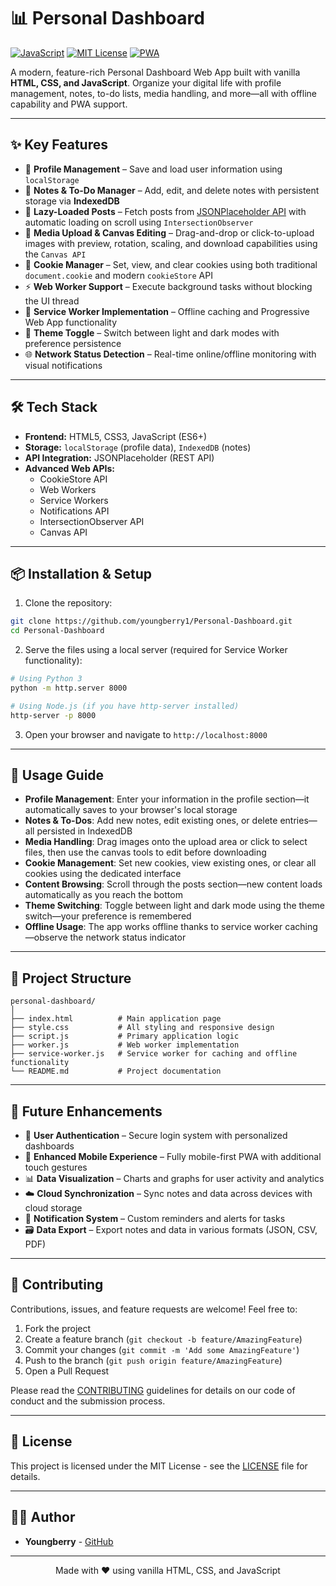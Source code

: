 # 📊 Personal Dashboard

[![JavaScript](https://img.shields.io/badge/JavaScript-yellow?style=for-the-badge&logo=javascript&logoColor=black)](https://developer.mozilla.org/en-US/docs/Web/JavaScript)
[![MIT License](https://img.shields.io/badge/MIT-black?style=for-the-badge)](LICENSE)
[![PWA](https://img.shields.io/badge/PWA-blue?style=for-the-badge)](https://web.dev/progressive-web-apps/)

A modern, feature-rich Personal Dashboard Web App built with vanilla **HTML, CSS, and JavaScript**. Organize your digital life with profile management, notes, to-do lists, media handling, and more—all with offline capability and PWA support.

---

## ✨ Key Features

- 👤 **Profile Management** – Save and load user information using `localStorage`
- 📝 **Notes & To-Do Manager** – Add, edit, and delete notes with persistent storage via **IndexedDB**
- 📜 **Lazy-Loaded Posts** – Fetch posts from [JSONPlaceholder API](https://jsonplaceholder.typicode.com/) with automatic loading on scroll using `IntersectionObserver`
- 📂 **Media Upload & Canvas Editing** – Drag-and-drop or click-to-upload images with preview, rotation, scaling, and download capabilities using the `Canvas API`
- 🍪 **Cookie Manager** – Set, view, and clear cookies using both traditional `document.cookie` and modern `cookieStore` API
- ⚡ **Web Worker Support** – Execute background tasks without blocking the UI thread
- 🔄 **Service Worker Implementation** – Offline caching and Progressive Web App functionality
- 🎨 **Theme Toggle** – Switch between light and dark modes with preference persistence
- 🌐 **Network Status Detection** – Real-time online/offline monitoring with visual notifications

---

## 🛠️ Tech Stack

- **Frontend:** HTML5, CSS3, JavaScript (ES6+)
- **Storage:** `localStorage` (profile data), `IndexedDB` (notes)
- **API Integration:** JSONPlaceholder (REST API)
- **Advanced Web APIs:**
  - CookieStore API
  - Web Workers
  - Service Workers
  - Notifications API
  - IntersectionObserver API
  - Canvas API

---

## 📦 Installation & Setup

1. Clone the repository:

```bash
git clone https://github.com/youngberry1/Personal-Dashboard.git
cd Personal-Dashboard
```

2. Serve the files using a local server (required for Service Worker functionality):

```bash
# Using Python 3
python -m http.server 8000

# Using Node.js (if you have http-server installed)
http-server -p 8000
```

3. Open your browser and navigate to `http://localhost:8000`

---

## 🚀 Usage Guide

- **Profile Management**: Enter your information in the profile section—it automatically saves to your browser's local storage
- **Notes & To-Dos**: Add new notes, edit existing ones, or delete entries—all persisted in IndexedDB
- **Media Handling**: Drag images onto the upload area or click to select files, then use the canvas tools to edit before downloading
- **Cookie Management**: Set new cookies, view existing ones, or clear all cookies using the dedicated interface
- **Content Browsing**: Scroll through the posts section—new content loads automatically as you reach the bottom
- **Theme Switching**: Toggle between light and dark mode using the theme switch—your preference is remembered
- **Offline Usage**: The app works offline thanks to service worker caching—observe the network status indicator

---

## 📁 Project Structure

```
personal-dashboard/
│
├── index.html          # Main application page
├── style.css           # All styling and responsive design
├── script.js           # Primary application logic
├── worker.js           # Web worker implementation
├── service-worker.js   # Service worker for caching and offline functionality
└── README.md           # Project documentation
```

---

## 🔮 Future Enhancements

- 🔐 **User Authentication** – Secure login system with personalized dashboards
- 📱 **Enhanced Mobile Experience** – Fully mobile-first PWA with additional touch gestures
- 📊 **Data Visualization** – Charts and graphs for user activity and analytics
- ☁️ **Cloud Synchronization** – Sync notes and data across devices with cloud storage
- 🔔 **Notification System** – Custom reminders and alerts for tasks
- 🗃️ **Data Export** – Export notes and data in various formats (JSON, CSV, PDF)

---

## 🤝 Contributing

Contributions, issues, and feature requests are welcome! Feel free to:

1. Fork the project
2. Create a feature branch (`git checkout -b feature/AmazingFeature`)
3. Commit your changes (`git commit -m 'Add some AmazingFeature'`)
4. Push to the branch (`git push origin feature/AmazingFeature`)
5. Open a Pull Request

Please read the [CONTRIBUTING](CONTRIBUTING.md) guidelines for details on our code of conduct and the submission process.

---

## 📄 License

This project is licensed under the MIT License - see the [LICENSE](LICENSE) file for details.

---

## 👨‍💻 Author

- **Youngberry** - [GitHub](https://github.com/youngberry1)

---

<div align="center">
Made with ❤️ using vanilla HTML, CSS, and JavaScript
</div>
